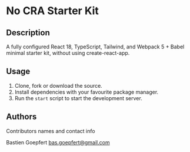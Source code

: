 # No CRA Starter Kit

## Description
A fully configured React 18, TypeScript, Tailwind, and Webpack 5 + Babel minimal starter kit, without using create-react-app.

## Usage
1. Clone, fork or download the source.
2. Install dependencies with your favourite package manager.
3. Run the `start` script to start the development server.

## Authors

Contributors names and contact info

Bastien Goepfert
bas.goepfert@gmail.com